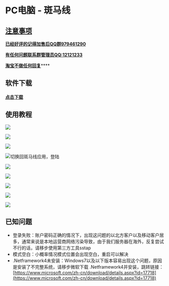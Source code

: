 # PC电脑 - 斑马线

## [注意事项](https://bmxcloud.fun/)

[**已经好评的记得加售后QQ群979461290**](https://bmxcloud.fun/)

[**有任何问题联系群管理员QQ:12121233**](https://bmxcloud.fun/)

[ **淘宝不做任何回复**](https://bmxcloud.fun/)\*\*\*\*

## 软件下载

#### [点击下载](https://www.lanzous.com/i3sie2f) 

## 使用教程



![](../.gitbook/assets/image-74.png)



![](../.gitbook/assets/image-2.png)

![](../.gitbook/assets/image%20%2810%29.png)



![&#x5207;&#x6362;&#x56DE;&#x6591;&#x9A6C;&#x7EBF;&#x5E94;&#x7528;&#xFF0C;&#x767B;&#x9646;](../.gitbook/assets/image-63.png)

![](../.gitbook/assets/image%20%288%29.png)

![](../.gitbook/assets/image%20%2833%29.png)



![](../.gitbook/assets/image-30.png)

![](../.gitbook/assets/image%20%2848%29.png)



![](../.gitbook/assets/image-46.png)

## 已知问题

* 登录失败：账户密码正确的情况下，出现这问题的以北方客户以及移动客户居多，通常来说是本地运营商网络污染导致，由于我们服务器在海外，反复尝试不行的话，请移步使用第三方工具sstap
* 模式空白：小概率情况模式位置会出现空白，重启可以解决
* .Netframework4未安装：Windows7以及以下版本容易出现这个问题，原因是安装了不完整系统，请移步微软下载 .Netframework4并安装，跳转链接：[https://www.microsoft.com/zh-cn/download/details.aspx?id=17718](https://www.microsoft.com/zh-cn/download/details.aspx?id=17718)











